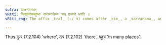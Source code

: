 ```yaml
---
sutra: सप्तम्यास्त्रल्
vRtti: किंसर्वनामबहुभ्यः सप्तम्यन्तेभ्यः त्रल् प्रत्ययो भवति ॥
vRtti_eng: The affix _tral_ (-/ त्र) comes after _kim_, a _sarvanama_, and _bahu_, when ending in a locative.

---
```

Thus कुत्र (7.2.104) 'where', तत्र (7.2.102) 'there', बहुत्र 'in many places'.